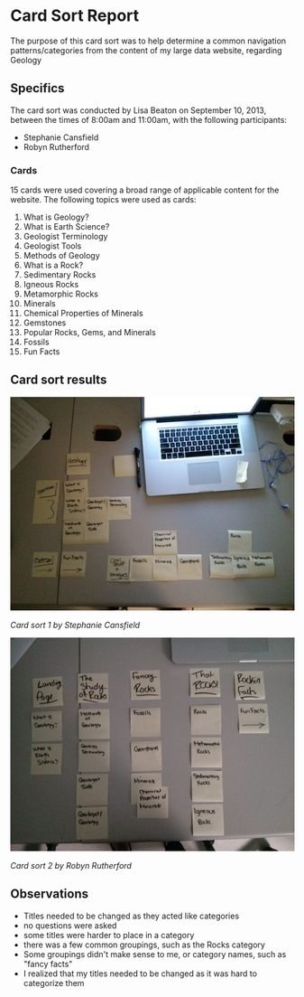 # Card Sort Report

The purpose of this card sort was to help determine a common navigation patterns/categories from the content of my large data website, regarding Geology

## Specifics

The card sort was conducted by Lisa Beaton on September 10, 2013, between the times of 8:00am and 11:00am, with the following participants:

- Stephanie Cansfield
- Robyn Rutherford

### Cards

15 cards were used covering a broad range of applicable content for the website. The following topics were used as cards: 

1.  What is Geology?
2.  What is Earth Science?
3.  Geologist Terminology
4.  Geologist Tools
5.  Methods of Geology
6.  What is a Rock?
7.  Sedimentary Rocks
8.  Igneous Rocks
9.  Metamorphic Rocks
10. Minerals
11. Chemical Properties of Minerals
12. Gemstones
13. Popular Rocks, Gems, and Minerals
14. Fossils
15. Fun Facts

## Card sort results

![Card sort 1 results](card-sort-1.jpg)

*Card sort 1 by Stephanie Cansfield*

![Card sort 2 results](card-sort-2.jpg)

*Card sort 2 by Robyn Rutherford*

## Observations

- Titles needed to be changed as they acted like categories
- no questions were asked
- some titles were harder to place in a category 
- there was a few common groupings, such as the Rocks category
- Some groupings didn't make sense to me, or category names, such as "fancy facts"
- I realized that my titles needed to be changed as it was hard to categorize them